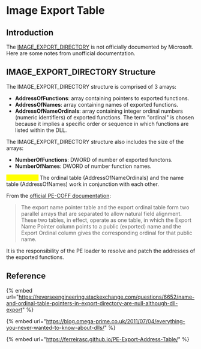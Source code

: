 # Image Export Table

## Introduction

The [IMAGE\_EXPORT\_DIRECTORY](https://microsoft.github.io/windows-docs-rs/doc/windows/Win32/System/SystemServices/struct.IMAGE\_EXPORT\_DIRECTORY.html) is not officially documented by Microsoft. Here are some notes from unofficial documentation.

## IMAGE\_EXPORT\_DIRECTORY Structure

The IMAGE\_EXPORT\_DIRECTORY structure is comprised of 3 arrays:

* **AddressOfFunctions**: array containing pointers to exported functions.
* **AddressOfNames**: array containing names of exported functions.&#x20;
* **AddressOfNameOrdinals**: array containing integer ordinal numbers (numeric identifiers) of exported functions. The term "ordinal" is chosen because it implies a specific order or sequence in which functions are listed within the DLL.

The IMAGE\_EXPORT\_DIRECTORY structure also includes the size of the arrays:

* **NumberOfFunctions**: DWORD of number of exported functons.
* **NumberOfNames**: DWORD of number function names.

<mark style="color:yellow;">IMPORTANT:</mark> The ordinal table (AddressOfNameOrdinals) and the name table (AddressOfNames) work in conjunction with each other.&#x20;

From the [official PE-COFF documentation](http://msdn.microsoft.com/en-us/windows/hardware/gg463119.aspx):

> The export name pointer table and the export ordinal table form two parallel arrays that are separated to allow natural field alignment. These two tables, in effect, operate as one table, in which the Export Name Pointer column points to a public (exported) name and the Export Ordinal column gives the corresponding ordinal for that public name.

It is the responsibility of the PE loader to resolve and patch the addresses of the exported functions.

## Reference

{% embed url="https://reverseengineering.stackexchange.com/questions/6652/name-and-ordinal-table-pointers-in-export-directory-are-null-although-dll-export" %}

{% embed url="https://blog.omega-prime.co.uk/2011/07/04/everything-you-never-wanted-to-know-about-dlls/" %}

{% embed url="https://ferreirasc.github.io/PE-Export-Address-Table/" %}
